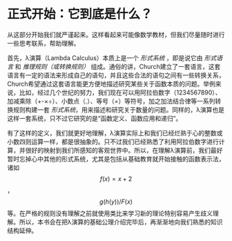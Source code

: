 # 正式开始：它到底是什么？

从这部分开始我们就严谨起来。这样看起来可能像数学教材，但我们尽量随时进行一些思考联系，帮助理解。

首先，λ演算（Lambda Calculus）本质上是一个 *形式系统* ，即是说它由 *形式语言* 和 *推理规则（或转换规则）* 组成。通俗的讲，Church建立了一套语言，这套语言有一定的语法来形成自己的语句，并且这些合法的语句之间有一些转换关系，Church希望通过这套语言能更方便地描述研究某些关于函数本质的问题。举例来说，比如，经过几个世纪的努力，我们现在可以用阿拉伯数字（1234567890）、加减乘除（+-×÷）、小数点（.）、等号（=）等符号，加之加法结合律等一系列转换规则构建一套 *形式系统*，用来描述和研究关于数量的问题。同样的，λ演算也是这样一套系统，只不过它研究的是“函数定义、函数应用和递归”。

有了这样的定义，我们就更好地理解，λ演算实际上和我们已经烂熟于心的整数或小数四则运算一样，都是很抽象的。只不过我们已经熟悉了利用阿拉伯数字进行计算，并很好的映射到我们所感知的客观世界中。所以，在理解λ演算前，我们最好暂时忘掉心中其他的形式系统，尤其是包括从基础教育就开始接触的函数表示法，诸如 $$f(x)=x+2$$ ， $$g(h(y))/F(x)$$ 等。在严格的规则没有理解之前就使用类比来学习新的理论特别容易产生歧义理解。所以，本书会在把λ演算的基础公理介绍完毕后，再渐渐地向我们熟悉的知识结构延伸。
